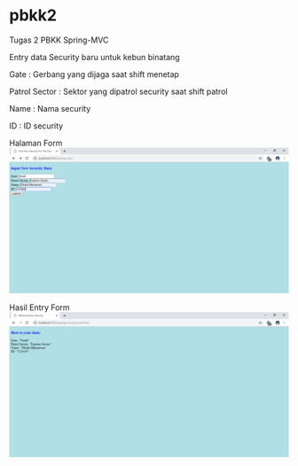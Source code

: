 # pbkk2
Tugas 2 PBKK Spring-MVC

Entry data Security baru untuk kebun binatang

Gate : Gerbang yang dijaga saat shift menetap


Patrol Sector : Sektor yang dipatrol security saat shift patrol


Name : Nama security


ID : ID security

Halaman Form
![Alt text](Form.png?raw=true "Title")



Hasil Entry Form
![Alt text](FormRes.png?raw=true "Title")